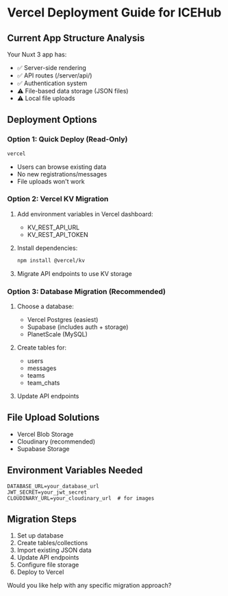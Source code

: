 # Vercel Deployment Guide for ICEHub

## Current App Structure Analysis
Your Nuxt 3 app has:
- ✅ Server-side rendering
- ✅ API routes (/server/api/)
- ✅ Authentication system
- ⚠️ File-based data storage (JSON files)
- ⚠️ Local file uploads

## Deployment Options

### Option 1: Quick Deploy (Read-Only)
```bash
vercel
```
- Users can browse existing data
- No new registrations/messages
- File uploads won't work

### Option 2: Vercel KV Migration
1. Add environment variables in Vercel dashboard:
   - KV_REST_API_URL
   - KV_REST_API_TOKEN

2. Install dependencies:
   ```bash
   npm install @vercel/kv
   ```

3. Migrate API endpoints to use KV storage

### Option 3: Database Migration (Recommended)
1. Choose a database:
   - Vercel Postgres (easiest)
   - Supabase (includes auth + storage)
   - PlanetScale (MySQL)

2. Create tables for:
   - users
   - messages
   - teams
   - team_chats

3. Update API endpoints

## File Upload Solutions
- Vercel Blob Storage
- Cloudinary (recommended)
- Supabase Storage

## Environment Variables Needed
```
DATABASE_URL=your_database_url
JWT_SECRET=your_jwt_secret
CLOUDINARY_URL=your_cloudinary_url  # for images
```

## Migration Steps
1. Set up database
2. Create tables/collections
3. Import existing JSON data
4. Update API endpoints
5. Configure file storage
6. Deploy to Vercel

Would you like help with any specific migration approach?
